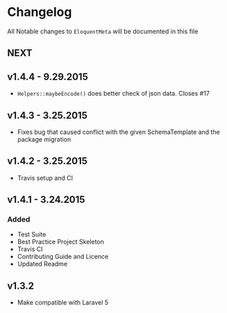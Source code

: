 # Changelog

All Notable changes to `EloquentMeta` will be documented in this file

## NEXT

## v1.4.4 - 9.29.2015
- `Helpers::maybeEncode()` does better check of json data. Closes #17

## v1.4.3 - 3.25.2015
- Fixes bug that caused conflict with the given SchemaTemplate and the package migration

## v1.4.2 - 3.25.2015
- Travis setup and CI

## v1.4.1 - 3.24.2015
### Added
- Test Suite
- Best Practice Project Skeleton
- Travis CI
- Contributing Guide and Licence
- Updated Readme

## v1.3.2 
- Make compatible with Laravel 5